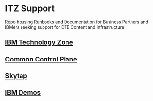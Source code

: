 # ITZ Support  

Repo housing Runbooks and Documentation for Business Partners and IBMers seeking support for DTE Content and Infrastructure

## [IBM Technology Zone](https://github.com/IBM/dte-support-public/tree/main/IBM-Technology-Zone)

## [Common Control Plane](https://github.com/IBM/dte-support-public/tree/main/Common-Control-Plane)

## [Skytap](https://github.com/IBM/dte-support-public/tree/main/Skytap)

## [IBM Demos](https://github.com/IBM/dte-support-public/tree/main/IBM-Demos)
